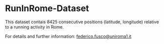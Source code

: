 # RunInRome-Dataset

This dataset contais 8425 consecutive positions (latitude, longitude) relative to a running activity in Rome. 

For details and further information: federico.fusco@uniroma1.it
